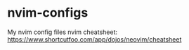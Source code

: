 # nvim-configs
My nvim config files
nvim cheatsheet: https://www.shortcutfoo.com/app/dojos/neovim/cheatsheet
